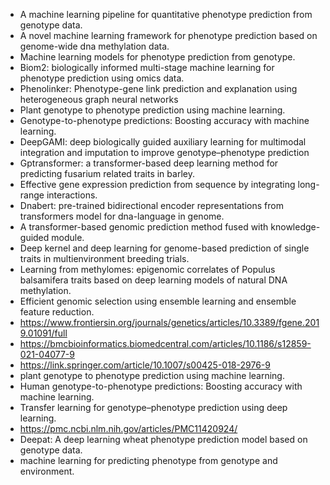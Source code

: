 - A machine learning pipeline for quantitative phenotype prediction from genotype data.
- A novel machine learning framework for phenotype prediction based on genome-wide dna methylation data.
- Machine learning models for phenotype prediction from genotype.
- Biom2: biologically informed multi-stage machine learning for phenotype prediction using omics data.
- Phenolinker: Phenotype-gene link prediction and explanation using heterogeneous graph neural networks
- Plant genotype to phenotype prediction using machine learning.
- Genotype-to-phenotype predictions: Boosting accuracy with machine learning.
- DeepGAMI: deep biologically guided auxiliary learning for multimodal integration and imputation to improve genotype–phenotype prediction
- Gptransformer: a transformer-based deep learning method for predicting fusarium related traits in barley.
- Effective gene expression prediction from sequence by integrating long-range interactions.
- Dnabert: pre-trained bidirectional encoder representations from transformers model for dna-language in genome.
- A transformer-based genomic prediction method fused with knowledge-guided module.
- Deep kernel and deep learning for genome-based prediction of single traits in multienvironment breeding trials.
- Learning from methylomes: epigenomic correlates of Populus balsamifera traits based on deep learning models of natural DNA methylation.
- Efficient genomic selection using ensemble learning and ensemble feature reduction.
- https://www.frontiersin.org/journals/genetics/articles/10.3389/fgene.2019.01091/full
- https://bmcbioinformatics.biomedcentral.com/articles/10.1186/s12859-021-04077-9
- https://link.springer.com/article/10.1007/s00425-018-2976-9
- plant genotype to phenotype prediction using machine learning.
- Human genotype-to-phenotype predictions: Boosting accuracy with machine learning.
- Transfer learning for genotype–phenotype prediction using deep learning.
- https://pmc.ncbi.nlm.nih.gov/articles/PMC11420924/
- Deepat: A deep learning wheat phenotype prediction model based on genotype data.
- machine learning for predicting phenotype from genotype and environment.




